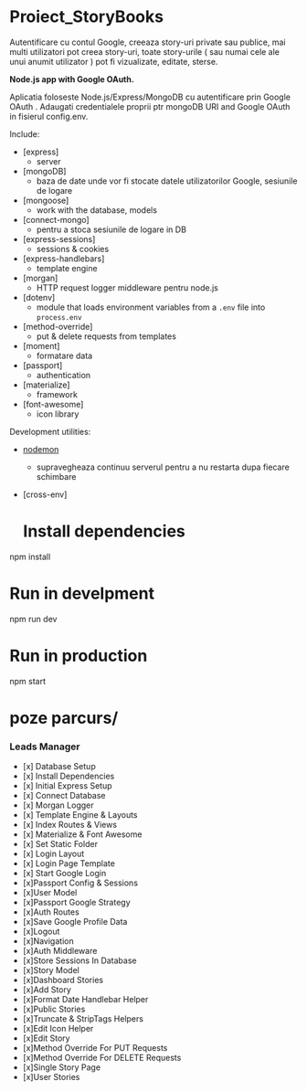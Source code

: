 # Proiect_StoryBooks
<p>Autentificare cu contul Google, creeaza story-uri private sau publice, mai multi utilizatori pot creea story-uri, toate story-urile (  sau numai cele ale unui anumit utilizator ) pot fi vizualizate, editate, sterse.</p>

<b>Node.js app with Google OAuth. </b>
<p>Aplicatia foloseste Node.js/Express/MongoDB cu autentificare prin Google OAuth .
Adaugati credentialele proprii ptr mongoDB URI and Google OAuth in fisierul config.env.
</p>

Include:

* [express]
  * server
* [mongoDB]
  * baza de date unde vor fi stocate datele utilizatorilor Google, sesiunile de logare
* [mongoose]
  * work with the database, models
* [connect-mongo]
  * pentru a stoca sesiunile de logare in DB
* [express-sessions]
  * sessions & cookies
* [express-handlebars]
  * template engine
* [morgan]
  * HTTP request logger middleware pentru node.js
* [dotenv]
  * module that loads environment variables from a `.env` file into `process.env`
* [method-override]
  * put & delete requests from templates 
* [moment]
  * formatare data
* [passport]
  * authentication
* [materialize]
  * framework  
* [font-awesome]
  * icon library  

Development utilities:

* [nodemon](https://www.npmjs.com/package/nodemon)
  * supravegheaza continuu serverul pentru a nu restarta dupa fiecare schimbare
* [cross-env]




  # Install dependencies
npm install

# Run in develpment
npm run dev

# Run in production
npm start

<h1>poze parcurs/</h1>

<h3>Leads Manager</h3>

<ul>
<li>[x] Database Setup</li>
<li>[x] Install Dependencies </li>
<li>[x] Initial Express Setup</li>
<li>[x] Connect Database</li>
<li>[x] Morgan Logger</li>
<li>[x] Template Engine & Layouts </li>
<li>[x] Index Routes & Views </li>
<li>[x] Materialize & Font Awesome  </li>
<li>[x] Set Static Folder  </li>
<li>[x] Login Layout </li>
<li>[x] Login Page Template </li>
<li>[x] Start Google Login </li>
<li>[x]Passport Config & Sessions </li>
<li>[x]User Model </li>
<li>[x]Passport Google Strategy </li>
<li>[x]Auth Routes </li>
<li>[x]Save Google Profile Data</li>
<li>[x]Logout </li>
<li>[x]Navigation </li>
<li>[x]Auth Middleware</li>
<li>[x]Store Sessions In Database </li>
<li>[x]Story Model </li>
<li>[x]Dashboard Stories </li>
<li>[x]Add Story </li>
<li>[x]Format Date Handlebar Helper </li>
<li>[x]Public Stories </li>
<li>[x]Truncate & StripTags Helpers </li>
<li>[x]Edit Icon Helper </li>
<li>[x]Edit Story </li>
<li>[x]Method Override For PUT Requests</li>
<li>[x]Method Override For DELETE Requests </li>
<li>[x]Single Story Page </li>
<li>[x]User Stories </li>
</ul>

